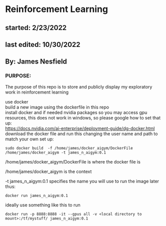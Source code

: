 # Reinforcement Learning

## started: 2/23/2022
## last edited: 10/30/2022

## By: James Nesfield

### PURPOSE: 
The purpose of this repo is to store and publicly display my exploratory work in reinforcement learning 

use docker<br>
build a new image using the dockerfile in this repo<br>
install docker and if needed nvidia packages so you may access gpu resources, this does not work in windows, so please google how to set that up:<br>
https://docs.nvidia.com/ai-enterprise/deployment-guide/dg-docker.html <br>
download the docker file and run this changing the user name and path to match your own set up:

```
sudo docker build  -f /home/james/docker_aigym/DockerFile /home/james/docker_aigym -t james_n_aigym:0.1
```
/home/james/docker_aigym/DockerFile is where the docker file is

/home/james/docker_aigym is the context

-t james_n_aigym:0.1 specifies the name you will use to run the image later thus:

```
docker run james_n_aigym:0.1
```

ideally use something like this to run

```
docker run -p 8888:8888 -it --gpus all -v <local directory to mount>:/tf/mystuff/ james_n_aigym:0.1
```
